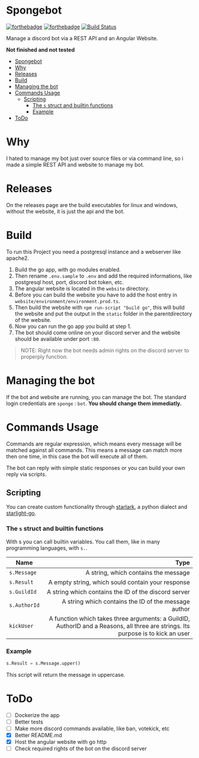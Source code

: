 # Spongebot
[![forthebadge](https://forthebadge.com/images/badges/made-with-go.svg)](https://forthebadge.com)
[![forthebadge](https://forthebadge.com/images/badges/built-with-love.svg)](https://forthebadge.com)
[![Build Status](https://travis-ci.org/flohero/Spongebot.svg?branch=master)](https://travis-ci.org/flohero/Spongebot)

Manage a discord bot via a REST API and an Angular Website.

**Not finished and not tested**

- [Spongebot](#spongebot)
- [Why](#why)
- [Releases](#releases)
- [Build](#build)
- [Managing the bot](#managing-the-bot)
- [Commands Usage](#commands-usage)
  - [Scripting](#scripting)
    - [The `s` struct and builtin functions](#the-s-struct-and-builtin-functions)
    - [Example](#example)
- [ToDo](#todo)

# Why
I hated to manage my bot just over source files or via command line, so i made a simple REST API and website to manage my bot.

# Releases
On the releases page are the build executables for linux and windows, without the website, it is just the api and the bot.

# Build
To run this Project you need a postgresql instance and a webserver like apache2.

1. Build the go app, with go modules enabled.
2. Then rename `.env.sample` to `.env` and add the required informations, like postgresql host, port, discord bot token, etc.
3. The angular website is located in the `website` directory.
4. Before you can build the website you have to add the host entry in `website/environment/environment.prod.ts`.
5. Then build the website with `npm run-script "build go"`, this will build the website and put the output in the `static` folder in the parentdirectory of the website.
6. Now you can run the go app you build at step 1.
7. The bot should come online on your discord server and the website should be available under port `:80`.

> NOTE: Right now the bot needs admin rights on the discord server to properply function.

# Managing the bot
If the bot and website are running, you can manage the bot. The standard login credentials are `sponge` : `bot`. **You should change them immediatly.**

# Commands Usage
Commands are regular expression, which means every message will be matched against all commands. This means a message can match more then one time, in this case the bot will execute all of them.

The bot can reply with simple static responses or you can build your own reply via scripts.

## Scripting
You can create custom functionality through 
[starlark](https://docs.bazel.build/versions/master/skylark/language.html), 
a python dialect and [starlight-go](https://github.com/starlight-go/starlight).  

### The `s` struct and builtin functions
With s you can call builtin variables. You call them, like in many programming languages, with `s.`.

| Name         |                                                                                                                             Type |
| ------------ | -------------------------------------------------------------------------------------------------------------------------------: |
| `s.Message`  |                                                                                             A string, which contains the message |
| `s.Result`   |                                                                                A empty string, which sould contain your response |
| `s.GuildId`  |                                                                             A string which contains the ID of the discord server |
| `s.AuthorId` |                                                                             A string which contains the ID of the message author |
| `kickUser`   | A function which takes three arguments: a GuildID, AuthorID and a Reasons, all three are strings. Its purpose is to kick an user |

### Example
```python
s.Result = s.Message.upper()
```
This script will return the message in uppercase.

# ToDo
- [ ] Dockerize the app
- [ ] Better tests
- [ ] Make more discord commands available, like ban, votekick, etc
- [x] Better README.md
- [x] Host the angular website with go http
- [ ] Check required rights of the bot on the discord server

